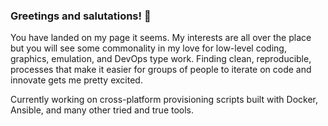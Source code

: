 ### Greetings and salutations! 👋

You have landed on my page it seems. My interests are all over the place but you will see some commonality in my love for low-level coding, graphics, emulation, and DevOps type work. Finding clean, reproducible, processes that make it easier for groups of people to iterate on code and innovate gets me pretty excited.

Currently working on cross-platform provisioning scripts built with Docker, Ansible, and many other tried and true tools.

<!--
**joelvaneenwyk/joelvaneenwyk** is a ✨ _special_ ✨ repository because its `README.md` (this file) appears on your GitHub profile.

Here are some ideas to get you started:

- 🔭 I’m currently working on build automation
- 🌱 I’m currently learning Rust
- 👯 I’m looking to collaborate on ...
- 🤔 I’m looking for help with ...
- 💬 Ask me about camping, traveling, festivals, music, cooking, coffee
- 📫 How to reach me: ...
- 😄 Pronouns: he/him
- ⚡ Fun fact: Grew up in China and speak fluent Mandarin
-->
